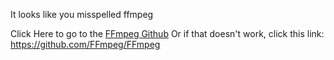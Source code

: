 It looks like you misspelled ffmpeg

Click Here to go to the [FFmpeg Github](https://github.com/FFmpeg/FFmpeg)
Or if that doesn't work, click this link: https://github.com/FFmpeg/FFmpeg
